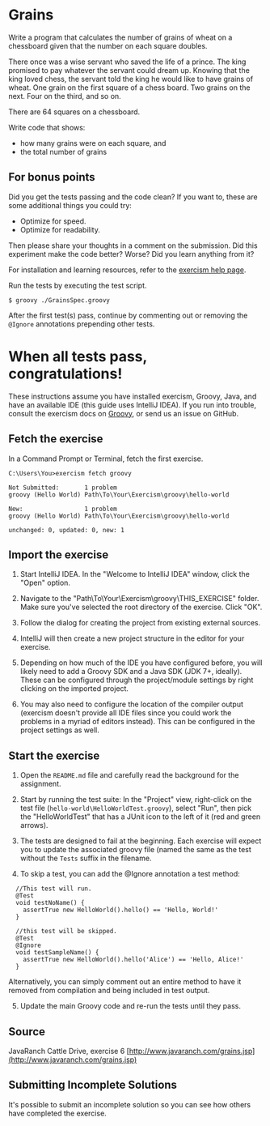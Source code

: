# Grains

Write a program that calculates the number of grains of wheat on a chessboard given that the number on each square doubles.

There once was a wise servant who saved the life of a prince. The king
promised to pay whatever the servant could dream up. Knowing that the
king loved chess, the servant told the king he would like to have grains
of wheat. One grain on the first square of a chess board. Two grains on
the next. Four on the third, and so on.

There are 64 squares on a chessboard.

Write code that shows:

- how many grains were on each square, and
- the total number of grains


## For bonus points

Did you get the tests passing and the code clean? If you want to, these
are some additional things you could try:

- Optimize for speed.
- Optimize for readability.

Then please share your thoughts in a comment on the submission. Did this
experiment make the code better? Worse? Did you learn anything from it?

For installation and learning resources, refer to the
[exercism help page](http://exercism.io/languages/groovy).

Run the tests by executing the test script.

```
$ groovy ./GrainsSpec.groovy
```

After the first test(s) pass, continue by commenting out or removing the `@Ignore` annotations prepending other tests.

When all tests pass, congratulations!
=======
These instructions assume you have installed exercism, Groovy, Java, and have an available IDE (this guide uses IntelliJ IDEA). If you run into trouble, consult the exercism docs on [Groovy](http://exercism.io/languages/groovy), or send us an issue on GitHub.

## Fetch the exercise

In a Command Prompt or Terminal, fetch the first exercise.

```
C:\Users\You>exercism fetch groovy

Not Submitted:       1 problem
groovy (Hello World) Path\To\Your\Exercism\groovy\hello-world

New:                 1 problem
groovy (Hello World) Path\To\Your\Exercism\groovy\hello-world

unchanged: 0, updated: 0, new: 1
```

## Import the exercise

1) Start IntelliJ IDEA. In the "Welcome to IntelliJ IDEA" window, click the "Open" option.

2) Navigate to the "Path\To\Your\Exercism\groovy\THIS_EXERCISE" folder.  Make sure you've selected the root directory of the exercise. Click "OK".

3) Follow the dialog for creating the project from existing external sources.

4) IntelliJ will then create a new project structure in the editor for your exercise.

5) Depending on how much of the IDE you have configured before, you will likely need to add a Groovy SDK and a Java SDK (JDK 7+, ideally). These can be configured through the project/module settings by right clicking on the imported project.

6) You may also need to configure the location of the compiler output (exercism doesn't provide all IDE files since you could work the problems in a myriad of editors instead). This can be configured in the project settings as well.

## Start the exercise

1) Open the `README.md` file and carefully read the background for the assignment.

2) Start by running the test suite: In the "Project" view, right-click on the test file (`hello-world\HelloWorldTest.groovy`), select "Run", then pick the "HelloWorldTest" that has a JUnit icon to the left of it (red and green arrows).

3) The tests are designed to fail at the beginning. Each exercise will expect you to update the associated groovy file (named the same as the test without the ````Tests```` suffix in the filename.

4) To skip a test, you can add the @Ignore annotation a test method:

````
  //This test will run.
  @Test
  void testNoName() {
    assertTrue new HelloWorld().hello() == 'Hello, World!'
  }

  //this test will be skipped.
  @Test
  @Ignore
  void testSampleName() {
    assertTrue new HelloWorld().hello('Alice') == 'Hello, Alice!'
  }
````

Alternatively, you can simply comment out an entire method to have it removed from compilation and being included in test output.

5) Update the main Groovy code and re-run the tests until they pass.

## Source

JavaRanch Cattle Drive, exercise 6 [http://www.javaranch.com/grains.jsp](http://www.javaranch.com/grains.jsp)

## Submitting Incomplete Solutions
It's possible to submit an incomplete solution so you can see how others have completed the exercise.
